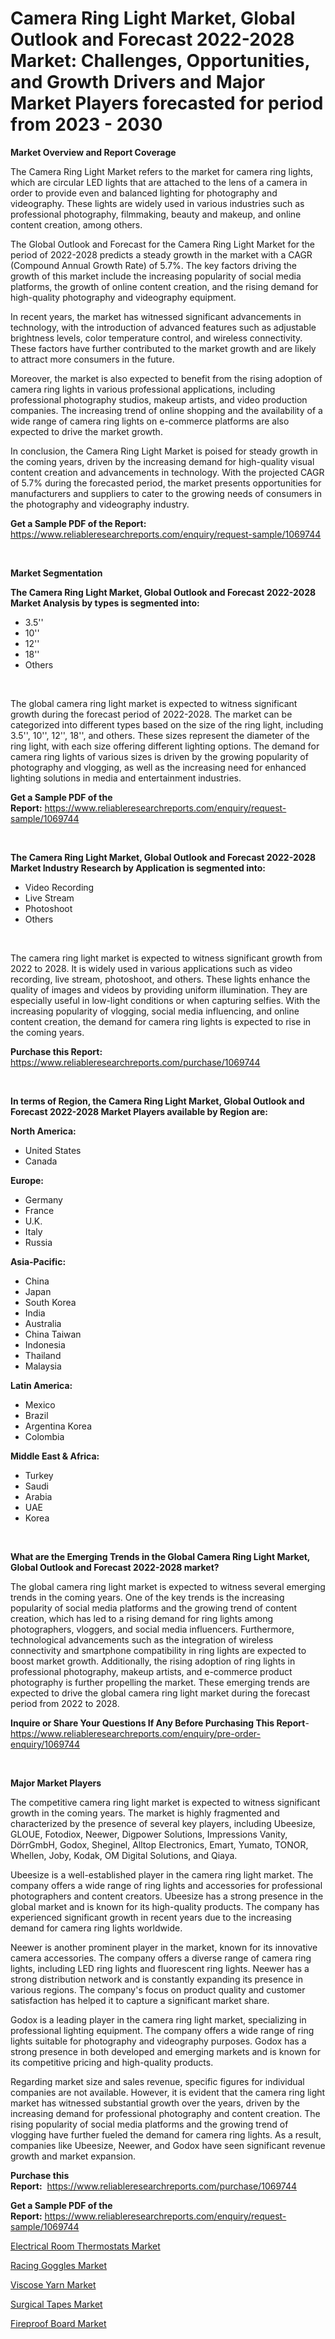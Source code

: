 <p><h1>Camera Ring Light Market, Global Outlook and Forecast 2022-2028 Market: Challenges, Opportunities, and Growth Drivers and Major Market Players forecasted for period from 2023 - 2030</h1></p><p><strong>Market Overview and Report Coverage</strong></p>
<p><p>The Camera Ring Light Market refers to the market for camera ring lights, which are circular LED lights that are attached to the lens of a camera in order to provide even and balanced lighting for photography and videography. These lights are widely used in various industries such as professional photography, filmmaking, beauty and makeup, and online content creation, among others.</p><p>The Global Outlook and Forecast for the Camera Ring Light Market for the period of 2022-2028 predicts a steady growth in the market with a CAGR (Compound Annual Growth Rate) of 5.7%. The key factors driving the growth of this market include the increasing popularity of social media platforms, the growth of online content creation, and the rising demand for high-quality photography and videography equipment.</p><p>In recent years, the market has witnessed significant advancements in technology, with the introduction of advanced features such as adjustable brightness levels, color temperature control, and wireless connectivity. These factors have further contributed to the market growth and are likely to attract more consumers in the future.</p><p>Moreover, the market is also expected to benefit from the rising adoption of camera ring lights in various professional applications, including professional photography studios, makeup artists, and video production companies. The increasing trend of online shopping and the availability of a wide range of camera ring lights on e-commerce platforms are also expected to drive the market growth.</p><p>In conclusion, the Camera Ring Light Market is poised for steady growth in the coming years, driven by the increasing demand for high-quality visual content creation and advancements in technology. With the projected CAGR of 5.7% during the forecasted period, the market presents opportunities for manufacturers and suppliers to cater to the growing needs of consumers in the photography and videography industry.</p></p>
<p><strong>Get a Sample PDF of the Report:</strong> <a href="https://www.reliableresearchreports.com/enquiry/request-sample/1069744">https://www.reliableresearchreports.com/enquiry/request-sample/1069744</a></p>
<p>&nbsp;</p>
<p><strong>Market Segmentation</strong></p>
<p><strong>The Camera Ring Light Market, Global Outlook and Forecast 2022-2028 Market Analysis by types is segmented into:</strong></p>
<p><ul><li>3.5''</li><li>10''</li><li>12''</li><li>18''</li><li>Others</li></ul></p>
<p>&nbsp;</p>
<p><p>The global camera ring light market is expected to witness significant growth during the forecast period of 2022-2028. The market can be categorized into different types based on the size of the ring light, including 3.5'', 10'', 12'', 18'', and others. These sizes represent the diameter of the ring light, with each size offering different lighting options. The demand for camera ring lights of various sizes is driven by the growing popularity of photography and vlogging, as well as the increasing need for enhanced lighting solutions in media and entertainment industries.</p></p>
<p><strong>Get a Sample PDF of the Report:</strong>&nbsp;<a href="https://www.reliableresearchreports.com/enquiry/request-sample/1069744">https://www.reliableresearchreports.com/enquiry/request-sample/1069744</a></p>
<p>&nbsp;</p>
<p><strong>The Camera Ring Light Market, Global Outlook and Forecast 2022-2028 Market Industry Research by Application is segmented into:</strong></p>
<p><ul><li>Video Recording</li><li>Live Stream</li><li>Photoshoot</li><li>Others</li></ul></p>
<p>&nbsp;</p>
<p><p>The camera ring light market is expected to witness significant growth from 2022 to 2028. It is widely used in various applications such as video recording, live stream, photoshoot, and others. These lights enhance the quality of images and videos by providing uniform illumination. They are especially useful in low-light conditions or when capturing selfies. With the increasing popularity of vlogging, social media influencing, and online content creation, the demand for camera ring lights is expected to rise in the coming years.</p></p>
<p><strong>Purchase this Report:</strong>&nbsp; <a href="https://www.reliableresearchreports.com/purchase/1069744">https://www.reliableresearchreports.com/purchase/1069744</a></p>
<p>&nbsp;</p>
<p><strong>In terms of Region, the Camera Ring Light Market, Global Outlook and Forecast 2022-2028 Market Players available by Region are:</strong></p>
<p>
    <p> <strong> North America: </strong>
        <ul>
            <li>United States</li>
            <li>Canada</li>
        </ul>
        </p> 
    <p> <strong> Europe: </strong>
        <ul>
            <li>Germany</li>
            <li>France</li>
            <li>U.K.</li>
            <li>Italy</li>
            <li>Russia</li>
        </ul>
        </p> 
    <p> <strong> Asia-Pacific: </strong>
        <ul>
            <li>China</li>
            <li>Japan</li>
            <li>South Korea</li>
            <li>India</li>
            <li>Australia</li>
            <li>China Taiwan</li>
            <li>Indonesia</li>
            <li>Thailand</li>
            <li>Malaysia</li>
        </ul>
        </p> 
    <p> <strong> Latin America: </strong>
        <ul>
            <li>Mexico</li>
            <li>Brazil</li>
            <li>Argentina Korea</li>
            <li>Colombia</li>
        </ul>
        </p> 
    <p> <strong> Middle East & Africa: </strong>
        <ul>
            <li>Turkey</li>
            <li>Saudi</li>
            <li>Arabia</li>
            <li>UAE</li>
            <li>Korea</li>
        </ul>
    </p>
    </p>
<p>&nbsp;</p>
<p><strong>What are the Emerging Trends in the Global Camera Ring Light Market, Global Outlook and Forecast 2022-2028 market?</strong></p>
<p><p>The global camera ring light market is expected to witness several emerging trends in the coming years. One of the key trends is the increasing popularity of social media platforms and the growing trend of content creation, which has led to a rising demand for ring lights among photographers, vloggers, and social media influencers. Furthermore, technological advancements such as the integration of wireless connectivity and smartphone compatibility in ring lights are expected to boost market growth. Additionally, the rising adoption of ring lights in professional photography, makeup artists, and e-commerce product photography is further propelling the market. These emerging trends are expected to drive the global camera ring light market during the forecast period from 2022 to 2028.</p></p>
<p><strong>Inquire or Share Your Questions If Any Before Purchasing This Report</strong>- <a href="https://www.reliableresearchreports.com/enquiry/pre-order-enquiry/1069744">https://www.reliableresearchreports.com/enquiry/pre-order-enquiry/1069744</a></p>
<p>&nbsp;</p>
<p><strong>Major Market Players</strong></p>
<p><p>The competitive camera ring light market is expected to witness significant growth in the coming years. The market is highly fragmented and characterized by the presence of several key players, including Ubeesize, GLOUE, Fotodiox, Neewer, Digpower Solutions, Impressions Vanity, DörrGmbH, Godox, Sheginel, Alltop Electronics, Emart, Yumato, TONOR, Whellen, Joby, Kodak, OM Digital Solutions, and Qiaya.</p><p>Ubeesize is a well-established player in the camera ring light market. The company offers a wide range of ring lights and accessories for professional photographers and content creators. Ubeesize has a strong presence in the global market and is known for its high-quality products. The company has experienced significant growth in recent years due to the increasing demand for camera ring lights worldwide.</p><p>Neewer is another prominent player in the market, known for its innovative camera accessories. The company offers a diverse range of camera ring lights, including LED ring lights and fluorescent ring lights. Neewer has a strong distribution network and is constantly expanding its presence in various regions. The company's focus on product quality and customer satisfaction has helped it to capture a significant market share.</p><p>Godox is a leading player in the camera ring light market, specializing in professional lighting equipment. The company offers a wide range of ring lights suitable for photography and videography purposes. Godox has a strong presence in both developed and emerging markets and is known for its competitive pricing and high-quality products.</p><p>Regarding market size and sales revenue, specific figures for individual companies are not available. However, it is evident that the camera ring light market has witnessed substantial growth over the years, driven by the increasing demand for professional photography and content creation. The rising popularity of social media platforms and the growing trend of vlogging have further fueled the demand for camera ring lights. As a result, companies like Ubeesize, Neewer, and Godox have seen significant revenue growth and market expansion.</p></p>
<p><strong>Purchase this Report:</strong>&nbsp;&nbsp;<a href="https://www.reliableresearchreports.com/purchase/1069744">https://www.reliableresearchreports.com/purchase/1069744</a></p>
<p></p>
<p><strong>Get a Sample PDF of the Report:</strong>&nbsp;<a href="https://www.reliableresearchreports.com/enquiry/request-sample/1069744">https://www.reliableresearchreports.com/enquiry/request-sample/1069744</a></p>
<p><p><a href="https://www.reportprime.com/electrical-room-thermostats-r4321">Electrical Room Thermostats Market</a></p><p><a href="https://www.linkedin.com/pulse/racing-goggles-market-size-2023-2030-global-industrial-6c2se/">Racing Goggles Market</a></p><p><a href="https://medium.com/@shiv151299/viscose-yarn-market-size-growth-forecast-2023-2030-a5d989517d15">Viscose Yarn Market</a></p><p><a href="https://www.linkedin.com/pulse/surgical-tapes-market-size-2023-2030-global-industrial-analysis-bmyme/">Surgical Tapes Market</a></p><p><a href="https://medium.com/@primeyash92/fireproof-board-market-size-growth-forecast-2023-2030-c6431f75addd">Fireproof Board Market</a></p></p>